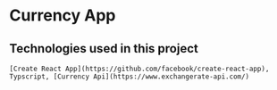 # Currency App

## Technologies used in this project
 ```
 [Create React App](https://github.com/facebook/create-react-app), Typscript, [Currency Api](https://www.exchangerate-api.com/)
 ```

